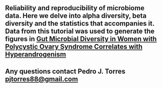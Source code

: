 ## Reliability and reproducibility of microbiome data. Here we delve into alpha diversity, beta diversity and the statistics that accompanies it. Data from this tutorial was used to generate the figures in [Gut Microbial Diversity in Women with Polycystic Ovary Syndrome Correlates with Hyperandrogenism](https://academic.oup.com/jcem/advance-article-abstract/doi/10.1210/jc.2017-02153/4822208?redirectedFrom=fulltext)

## Any questions contact Pedro J. Torres <pjtorres88@gmail.com>
